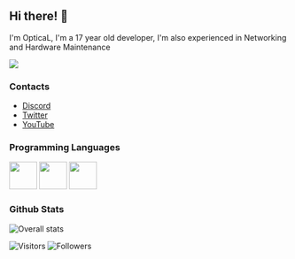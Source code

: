 ## Hi there! 👋
I'm OpticaL, I'm a 17 year old developer, I'm also experienced in Networking and Hardware Maintenance

![](https://i.imgur.com/hMRvOro.jpg)

### Contacts
- [Discord](https://discord.gg/RqacVKP83N)
- [Twitter](https://twitter.com/opticalpvpx)
- [YouTube](https://www.youtube.com/channel/UCH4Tj7S26r43FotOCY-L3fA)

### Programming Languages
<img src="https://avatars1.githubusercontent.com/u/25158?s=200&v=4" width="50px" height="50px"> <img src="https://i.imgur.com/fiC8BKC.jpg" width="50px" height="50px"> <img src="https://i.imgur.com/lIi4dkO.png" width="50px" height="50px"> 

### Github Stats
![Overall stats](https://github-readme-stats.vercel.app/api?username=opticalPvPX&theme=darcula&show_icons=true&count_private=true)

![Visitors](https://visitor-badge.laobi.icu/badge?page_id=opticalPvPX.opticalPvPX)
![Followers](https://img.shields.io/github/followers/CharalambosIoannou?label=Followers&style=social)
